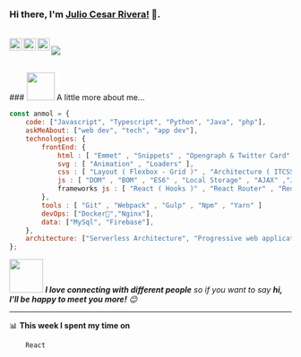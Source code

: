 ### Hi there, I'm [Julio Cesar Rivera!](https://juliorivera.dev) 👋.
<br/>
<a href="https://twitter.com/jcjrivera">
  <img align="left" alt="Twitter" width="22px" src="https://cdn.jsdelivr.net/npm/simple-icons@v3/icons/twitter.svg" />
</a>
<a href="https://www.linkedin.com/in/jcjrp/">
  <img align="left" alt="Linkedin" width="22px" src="https://cdn.jsdelivr.net/npm/simple-icons@v3/icons/linkedin.svg" />
</a>

<a href="https://www.instagram.com/jcjrivera/">
  <img align="left" alt="Instagram" width="22px" src="https://cdn.jsdelivr.net/npm/simple-icons@v3/icons/instagram.svg" />
</a>


![](https://visitor-badge.glitch.me/badge?page_id=8bithemant.8bithemant)

<br />
### <img src="https://media.giphy.com/media/VgCDAzcKvsR6OM0uWg/giphy.gif" width="50"> A little more about me...  

```javascript
const anmol = {
    code: ["Javascript", "Typescript", "Python", "Java", "php"],
    askMeAbout: ["web dev", "tech", "app dev"],
    technologies: {
        frontEnd: {
            html : [ "Emmet" , "Snippets" , "Opengraph & Twitter Card" , "Pug" , "Handlebars" ],
            svg : [ "Animation" , "Loaders" ],
            css : [ "Layout ( Flexbox - Grid )" , "Architecture ( ITCSS )" , "Naming CSS ( SUITCSS - BEM )" , "Animaciones" , "SCSS" , "RWD" ],
            js : [ "DOM" , "BOM" , "ES6" , "Local Storage" , "AJAX" ,"JSON" , "Fetch" , "Promesas" , "Axios" ] ,
            frameworks js : [ "React ( Hooks )" , "React Router" , "Redux" ],
        },
        tools : [ "Git" , "Webpack" , "Gulp" , "Npm" , "Yarn" ]
        devOps: ["Docker🐳","Nginx"],
        data: ["MySql", "Firebase"],
    },
    architecture: ["Serverless Architecture", "Progressive web applications", "Single page applications"],
};
```

<img src="https://media.giphy.com/media/LnQjpWaON8nhr21vNW/giphy.gif" width="60"> <em><b>I love connecting with different people</b> so if you want to say <b>hi, I'll be happy to meet you more!</b> 😊</em>

---
📊 **This week I spent my time on**
<!--START_SECTION:waka-->
```text
    React
```
<!--END_SECTION:waka-->
